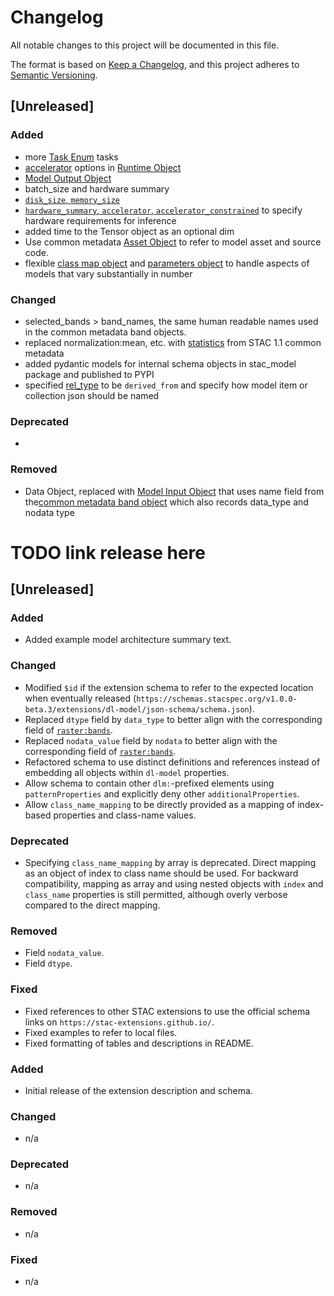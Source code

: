 # Changelog
All notable changes to this project will be documented in this file.

The format is based on [Keep a Changelog](https://keepachangelog.com/en/1.0.0/),
and this project adheres to [Semantic Versioning](https://semver.org/spec/v2.0.0.html).

## [Unreleased]

### Added
- more [Task Enum](./README.md#task-enum) tasks
- [accelerator](./README#accelerators) options in [Runtime Object](./README#runtime-object)
- [Model Output Object](./README.md#model-output-object)
- batch_size and hardware summary
- [`disk_size`, `memory_size`](./README#architecture-object)
- [`hardware_summary`, `accelerator`, `accelerator_constrained`](./README#runtime-object) to specify hardware requirements for inference
- added time to the Tensor object as an optional dim
- Use common metadata [Asset Object](https://github.com/radiantearth/stac-spec/blob/master/collection-spec/collection-spec.md#asset-object) to refer to model asset and source code.
- flexible [class map object](./README.md#class-map-object) and [parameters object](./README.md#parameters-object) to handle aspects of models that vary substantially in number

### Changed
- selected_bands > band_names, the same human readable names used in the common metadata band objects.
- replaced normalization:mean, etc. with [statistics](./README.md#bands-and-statistics) from STAC 1.1 common metadata
- added pydantic models for internal schema objects in stac_model package and published to PYPI
- specified [rel_type](./README.md#relation-types) to be `derived_from` and specify how model item or collection json should be named

### Deprecated
-

### Removed
- Data Object, replaced with [Model Input Object](./README.md#model-input-object) that uses name field from the[common metadata band object](https://github.com/radiantearth/stac-spec/blob/f9b3c59ba810541c9da70c5f8d39635f8cba7bcd/item-spec/common-metadata.md#bands) which also records data_type and nodata type

# TODO link release here

## [Unreleased]

### Added
- Added example model architecture summary text.

### Changed
- Modified `$id` if the extension schema to refer to the expected location when eventually released
  (`https://schemas.stacspec.org/v1.0.0-beta.3/extensions/dl-model/json-schema/schema.json`).
- Replaced `dtype` field by `data_type` to better align with the corresponding field of
  [`raster:bands`][raster-band-object].
- Replaced `nodata_value` field by `nodata` to better align with the corresponding field of
  [`raster:bands`][raster-band-object].
- Refactored schema to use distinct definitions and references instead of embedding all objects
  within `dl-model` properties.
- Allow schema to contain other `dlm:`-prefixed elements using `patternProperties` and explicitly
  deny other `additionalProperties`.
- Allow `class_name_mapping` to be directly provided as a mapping of index-based properties and class-name values.

[raster-band-object]: https://github.com/stac-extensions/raster/#raster-band-object

### Deprecated
- Specifying `class_name_mapping` by array is deprecated.
  Direct mapping as an object of index to class name should be used.
  For backward compatibility, mapping as array and using nested objects with `index` and `class_name` properties
  is still permitted, although overly verbose compared to the direct mapping.

### Removed
- Field `nodata_value`.
- Field `dtype`.

### Fixed
- Fixed references to other STAC extensions to use the official schema links on `https://stac-extensions.github.io/`.
- Fixed examples to refer to local files.
- Fixed formatting of tables and descriptions in README.

[v1.0.0-beta2]: <https://github.com/sfoucher/dlm-extension/compare/v1.0.0...HEAD>

### Added
- Initial release of the extension description and schema.

### Changed
- n/a

### Deprecated
- n/a

### Removed
- n/a

### Fixed
- n/a
